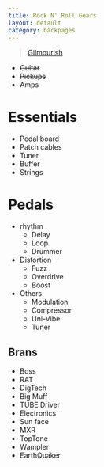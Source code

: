 ```yaml
---
title: Rock N' Roll Gears
layout: default
category: backpages
---
```


> [Gilmourish](http://www.gilmourish.com)
	
+ ~~Guitar~~
+ ~~Pickups~~
+ ~~Amps~~

# Essentials
+ Pedal board
+ Patch cables
+ Tuner
+ Buffer
+ Strings

# Pedals
+ rhythm
  + Delay
  + Loop
  + Drummer
+ Distortion
  + Fuzz 
  + Overdrive
  + Boost
+ Others
  + Modulation
  + Compressor
  + Uni-Vibe
  + Tuner


## Brans
+ Boss
+ RAT
+ DigTech
+ Big Muff
+ TUBE Driver
+ Electronics
+ Sun face
+ MXR
+ TopTone
+ Wampler
+ EarthQuaker
